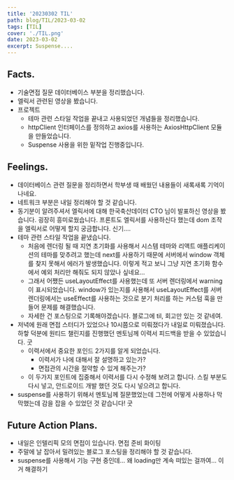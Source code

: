 ```yaml
---
title: '20230302 TIL'
path: blog/TIL/2023-03-02
tags: [TIL]
cover: './TIL.png'
date: 2023-03-02
excerpt: Suspense....
---
```


## Facts.

* 기술면접 질문 데이터베이스 부분을 정리했습니다. 
* 엘릭서 관련된 영상을 봤습니다. 
* 프로젝트 
	* 테마 관련 스타일 작업을 끝내고 사용되었던 개념들을 정리했습니다. 
	* httpClient 인터페이스를 정의하고 axios를 사용하는 AxiosHttpClient 모듈을 만들었습니다. 
	* Suspense 사용을 위한 밑작업 진행중입니다. 

## Feelings.

* 데이터베이스 관련 질문을 정리하면서 학부생 때 배웠던 내용들이 새록새록 기억이 나네요.
* 네트워크 부분은 내일 정리해야 할 것 같습니다. 
* 동기분이 알려주셔서 엘릭서에 대해 한국축산데이터 CTO 님이 발표하신 영상을 봤습니다. 굉장히 흥미로웠습니다. 프론트도 엘릭서를 사용하신다 했는데 dom 조작을 엘릭서로 어떻게 할지 궁금합니다. 신기.... 
* 테마 관련 스타일 작업을 끝냈습니다.
	* 처음에 렌더링 될 때 지연 초기화를 사용해서 시스템 테마와 리액트 애플리케이션의 테마를 맞추려고 했는데 next를 사용하기 때문에 서버에서 window 객체를 찾지 못해서 에러가 발생했습니다. 이렇게 적고 보니 그냥  지연 초기화 함수에서 예외 처리만 해줘도 되지 않았나 싶네요... 
	* 그래서 어쨌든 useLayoutEffect를 사용했는데 또 서버 렌더링에서 warning이 표시되었습니다. window가 있는지를 사용해서 useLayoutEffect를 서버 렌더링에서는 useEffect를 사용하는 것으로 분기 처리를 하는 커스텀 훅을 만들어 문제를 해결했습니다. 
	* 자세한 건 포스팅으로 기록해야겠습니다. 블로그에 til, 회고만 있는 것 같네여.
* 저녁에 원래 면접 스터디가 있었으나 10시쯤으로 미뤄졌다가 내일로 미뤄졌습니다. 하핳 덕분에 원티드 챌린지를 진행했던 멘토님께 이력서 피드백을 받을 수 있었습니다. 굿
	* 이력서에서 중요한 포인드 2가지를 알게 되었습니다. 
		* 이력서가 나에 대해서 잘 설명하고 있는가? 
		* 면접관의 시간을 절약할 수 있게 해주는가? 
	* 이 두가지 포인트에 집중해서 이력서를 다시 수정해 보려고 합니다. 스킬 부분도 다시 넣고, 안드로이드 개발 했던 것도 다시 넣으려고 합니다. 
* suspense를 사용하기 위해서 멘토님께 질문했었는데 그전에 어떻게 사용하나 막막했는데 감을 잡을 수 있었던 것 같습니다! 굿


## Future Action Plans.

* 내일은 인텔리픽 모의 면접이 있습니다. 면접 준비 화이팅
* 주말에 날 잡아서 밀려있는 블로그 포스팅을 정리해야 할 것 같습니다. 
* suspense를 사용해서 기능 구현 중인데... 왜 loading만 계속 떠있는 걸까여... 이거 해결하기